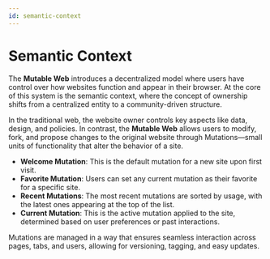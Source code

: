 ```yaml
---
id: semantic-context
---
```


# Semantic Context

The **Mutable Web** introduces a decentralized model where users have control over how websites function and appear in their browser. At the core of this system is the semantic context, where the concept of ownership shifts from a centralized entity to a community-driven structure.

In the traditional web, the website owner controls key aspects like data, design, and policies. In contrast, the **Mutable Web** allows users to modify, fork, and propose changes to the original website through Mutations—small units of functionality that alter the behavior of a site.

- **Welcome Mutation**: This is the default mutation for a new site upon first visit.
- **Favorite Mutation**: Users can set any current mutation as their favorite for a specific site.
- **Recent Mutations**: The most recent mutations are sorted by usage, with the latest ones appearing at the top of the list.
- **Current Mutation**: This is the active mutation applied to the site, determined based on user preferences or past interactions.

Mutations are managed in a way that ensures seamless interaction across pages, tabs, and users, allowing for versioning, tagging, and easy updates.
